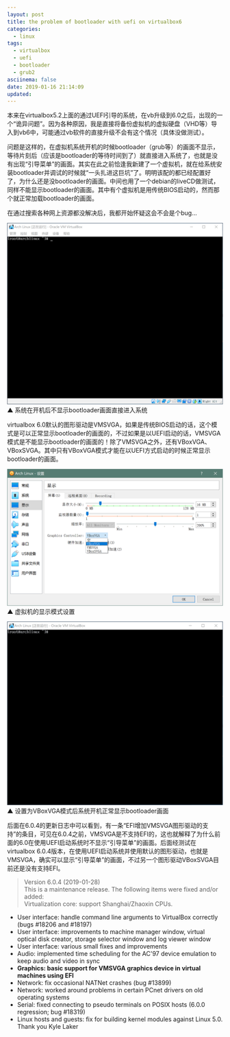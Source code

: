 ```yaml
---
layout: post
title: the problem of bootloader with uefi on virtualbox6
categories:
  - linux
tags:
  - virtualbox
  - uefi
  - bootloader
  - grub2
asciinema: false
date: 2019-01-16 21:14:09
updated:
---
```


本来在virtualbox5.2上面的通过UEFI引导的系统，在vb升级到6.0之后，出现的一个“诡异问题”。因为各种原因，我是直接将备份虚拟机的虚拟硬盘（VHD等）导入到vb6中，可能通过vb软件的直接升级不会有这个情况（具体没做测试）。

<!-- more -->

问题是这样的，在虚拟机系统开机的时候bootloader（grub等）的画面不显示，等待片刻后（应该是bootloader的等待时间到了）就直接进入系统了，也就是没有出现“引导菜单”的画面。其实在此之前恰逢我新建了一个虚拟机，就在给系统安装bootloader并调试的时候就“一头扎进这巨坑”了。明明该配的都已经配置好了，为什么还是没bootloader的画面。中间也用了一个debian的liveCD做测试，同样不能显示bootloader的画面。其中有个虚拟机是用传统BIOS启动的，然而那个就正常加载bootloader的画面。

在通过搜索各种网上资源都没解决后，我都开始怀疑这会不会是个bug...

![](/2019-01/the-problem-of-bootloader-with-uefi-on-virtualbox6/20190116_bl_no.gif)
▲ 系统在开机后不显示bootloader画面直接进入系统

virtualbox 6.0默认的图形驱动是VMSVGA，如果是传统BIOS启动的话，这个模式是可以正常显示bootloader的画面的，不过如果是以UEFI启动的话，VMSVGA模式是不能显示bootloader的画面的！除了VMSVGA之外，还有VBoxVGA、VBoxSVGA。其中只有VBoxVGA模式才能在以UEFI方式启动的时候正常显示bootloader的画面。

![](/2019-01/the-problem-of-bootloader-with-uefi-on-virtualbox6/20190116_vb_setting.png)
▲ 虚拟机的显示模式设置

![](/2019-01/the-problem-of-bootloader-with-uefi-on-virtualbox6/20190116_bl_yes.gif)
▲ 设置为VBoxVGA模式后系统开机正常显示bootloader画面

后面在6.0.4的更新日志中可以看到，有一条“EFI增加VMSVGA图形驱动的支持”的条目，可见在6.0.4之前，VMSVGA是不支持EFI的，这也就解释了为什么前面的6.0在使用UEFI启动系统时不显示“引导菜单”的画面。后面经测试在virtualbox 6.0.4版本，在使用UEFI启动系统并使用默认的图形驱动，也就是VMSVGA，确实可以显示“引导菜单”的画面，不过另一个图形驱动VBoxSVGA目前还是没有支持EFI。

> Version 6.0.4 (2019-01-28)  
This is a maintenance release. The following items were fixed and/or added:  
Virtualization core: support Shanghai/Zhaoxin CPUs.  
- User interface: handle command line arguments to VirtualBox correctly (bugs #18206 and #18197)
- User interface: improvements to machine manager window, virtual optical disk creator, storage selector window and log viewer window
- User interface: various small fixes and improvements
- Audio: implemented time scheduling for the AC'97 device emulation to keep audio and video in sync
- **Graphics: basic support for VMSVGA graphics device in virtual machines using EFI**
- Network: fix occasional NATNet crashes (bug #13899)
- Network: worked around problems in certain PCnet drivers on old operating systems
- Serial: fixed connecting to pseudo terminals on POSIX hosts (6.0.0 regression; bug #18319)
- Linux hosts and guests: fix for building kernel modules against Linux 5.0. Thank you Kyle Laker
